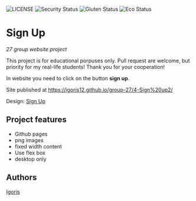 ![LICENSE](https://img.shields.io/badge/license-MIT-blue.svg?style=flat-square)
![Security Status](https://img.shields.io/security-headers?label=Security&url=https%3A%2F%2Fgithub.com&style=flat-square)
![Gluten Status](https://img.shields.io/badge/Gluten-Free-green.svg)
![Eco Status](https://img.shields.io/badge/ECO-Friendly-green.svg)

# Sign Up 

_27 group website project_

This project is for educational porpuses only. Pull request are welcome, but priority for my real-life students! Thank you for your cooperation!

In website you need to click on the button **sign up**.

Site published at https://igoris12.github.io/group-27/4-Sign%20up2/

Design: [Sign Up](https://cdn.discordapp.com/attachments/648536139677958156/648860801997996052/day1dr.png)

## Project features

- Github pages
- png images
- fixed width content
- Use flex box
- desktop only

## Authors

[Igoris](https://github.com/igoris12)